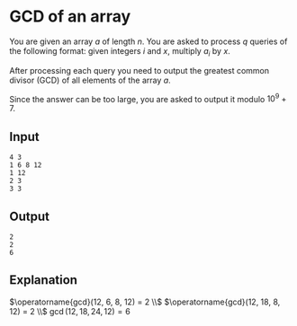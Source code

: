 # GCD of an array

You are given an array $a$ of length $n$. You are asked to process $q$ queries of the following format: given integers $i$ and $x$, multiply $a_i$ by $x$.

After processing each query you need to output the greatest common divisor (GCD) of all elements of the array $a$.

Since the answer can be too large, you are asked to output it modulo $10^9+7$.

## Input
```
4 3
1 6 8 12
1 12
2 3
3 3
```
## Output
```
2
2
6
```
## Explanation
$\operatorname{gcd}(12, 6, 8, 12) = 2 \\$ 
$\operatorname{gcd}(12, 18, 8, 12) = 2 \\$
$\operatorname{gcd}(12, 18, 24, 12) = 6$